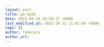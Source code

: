 ```yaml
---
layout: post
title: qa-ep01
date: 2022-09-28 16:59:27 +0800
last_modified_at: 2022-10-31 11:02:04 +0800
tags: []
author: fakecore
author_url: 
---
```




